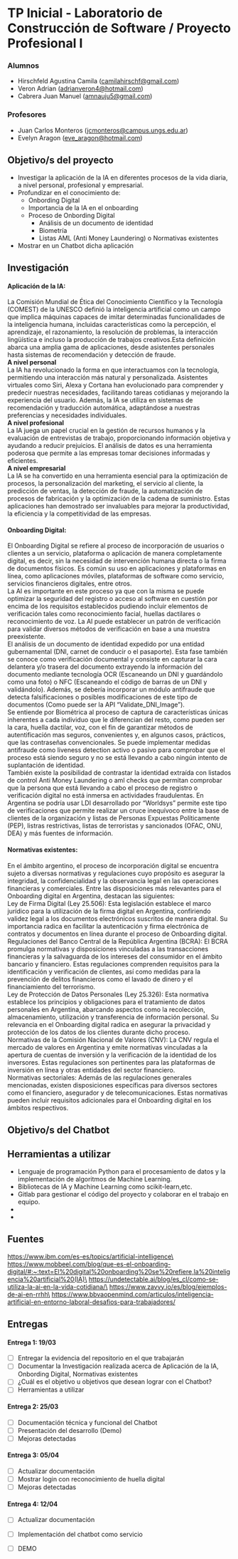 # TP Inicial - Laboratorio de Construcción de Software / Proyecto Profesional I

### Alumnos
- Hirschfeld Agustina Camila (camilahirschf@gmail.com)
- Veron Adrian (adrianveron4@hotmail.com)
- Cabrera Juan Manuel (amnauju5@gmail.com)
### Profesores
- Juan Carlos Monteros (jcmonteros@campus.ungs.edu.ar)
- Evelyn Aragon (eve_aragon@hotmail.com)

## Objetivo/s del proyecto
- Investigar la aplicación de la IA en diferentes procesos de la vida diaria, a nivel personal, profesional y
empresarial.
- Profundizar en el conocimiento de:
  - Onbording Digital
  - Importancia de la IA en el onboarding
  - Proceso de Onbording Digital
    - Análisis de un documento de identidad
    - Biometría
    - Listas AML (Anti Money Laundering)
o Normativas existentes
- Mostrar en un Chatbot dicha aplicación


## Investigación
#### Aplicación de la IA:
La Comisión Mundial de Ética del Conocimiento Científico y la Tecnología (COMEST) de la UNESCO definió la inteligencia artificial como un campo que implica máquinas capaces de imitar determinadas funcionalidades de la inteligencia humana, incluidas características como la percepción, el aprendizaje, el razonamiento, la resolución de problemas, la interacción lingüística e incluso la producción de trabajos creativos.Esta definición abarca una amplia gama de aplicaciones, desde asistentes personales hasta sistemas de recomendación y detección de fraude.\
**A nivel personal**\
La IA ha revolucionado la forma en que interactuamos con la tecnología, permitiendo una interacción más natural y personalizada. Asistentes virtuales como Siri, Alexa y Cortana han evolucionado para comprender y predecir nuestras necesidades, facilitando tareas cotidianas y mejorando la experiencia del usuario. Además, la IA se utiliza en sistemas de recomendación y traducción automática, adaptándose a nuestras preferencias y necesidades individuales.\
**A nivel profesional**\
La IA juega un papel crucial en la gestión de recursos humanos y la evaluación de entrevistas de trabajo, proporcionando información objetiva y ayudando a reducir prejuicios. El análisis de datos es una herramienta poderosa que permite a las empresas tomar decisiones informadas y eficientes.\
**A nivel empresarial**\
La IA se ha convertido en una herramienta esencial para la optimización de procesos, la personalización del marketing, el servicio al cliente, la predicción de ventas, la detección de fraude, la automatización de procesos de fabricación y la optimización de la cadena de suministro. Estas aplicaciones han demostrado ser invaluables para mejorar la productividad, la eficiencia y la competitividad de las empresas.

#### Onboarding Digital:
El Onboarding Digital se refiere al proceso de incorporación de usuarios o clientes a un servicio, plataforma o aplicación de manera completamente digital, es decir, sin la necesidad de intervención humana directa o la firma de documentos físicos.
Es común su uso en aplicaciones y plataformas en línea, como aplicaciones móviles, plataformas de software como servicio, servicios financieros digitales, entre otros.\
 La AI es importante en este proceso ya que con la misma se puede optimizar la seguridad del registro o acceso al software en cuestión por encima de los requisitos establecidos pudiendo incluir elementos de verificación tales como reconocimiento facial, huellas dactilares o reconocimiento de voz. La AI puede establecer un patrón de verificación para validar diversos métodos de verificación en base a una muestra preexistente.\
 El análisis de un documento de identidad expedido por una entidad gubernamental (DNI, carnet de conducir o el pasaporte). Esta fase también se conoce como verificación documental y consiste en capturar la cara delantera y/o trasera del documento extrayendo la información del documento mediante tecnología OCR (Escaneando un DNI y guardándolo como una foto) o NFC (Escaneando el código de barras de un DNI y validándolo). Además, se debería incorporar un módulo antifraude que detecta falsificaciones o posibles modificaciones de este tipo de documentos (Como puede ser la API “Validate_DNI_Image”).\
 Se entiende por Biométrica al proceso de captura de características únicas inherentes a cada individuo que le diferencian del resto, como pueden ser la cara, huella dactilar, voz, con el fin de garantizar métodos de autentificación mas seguros, convenientes y, en algunos casos, prácticos, que las contraseñas convencionales. Se puede implementar medidas antifraude como liveness detection activo o pasivo para  comprobar que el proceso está siendo seguro y no se está llevando a cabo ningún intento de suplantación de identidad.\
 También existe la posibilidad de contrastar la identidad extraída con listados de control Anti Money Laundering o aml checks que permitan comprobar que la persona que está llevando a cabo el proceso de registro o verificación digital no está inmersa en actividades fraudulentas. En Argentina se podría usar LDI desarrollado por “Worldsys” permite este tipo de verificaciones que permite realizar un cruce inequívoco entre la base de clientes de la organización y listas de Personas Expuestas Políticamente (PEP), listras restrictivas, listas de terroristas y sancionados (OFAC, ONU, DEA) y más fuentes de información.

#### Normativas existentes:
En el ámbito argentino, el proceso de incorporación digital se encuentra sujeto a diversas normativas y regulaciones cuyo propósito es asegurar la integridad, la confidencialidad y la observancia legal en las operaciones financieras y comerciales. Entre las disposiciones más relevantes para el Onboarding digital en Argentina, destacan las siguientes:\
 Ley de Firma Digital (Ley 25.506): Esta legislación establece el marco jurídico para la utilización de la firma digital en Argentina, confiriendo validez legal a los documentos electrónicos suscritos de manera digital. Su importancia radica en facilitar la autenticación y firma electrónica de contratos y documentos en línea durante el proceso de Onboarding digital.\
 Regulaciones del Banco Central de la República Argentina (BCRA): El BCRA promulga normativas y disposiciones vinculadas a las transacciones financieras y la salvaguarda de los intereses del consumidor en el ámbito bancario y financiero. Estas regulaciones comprenden requisitos para la identificación y verificación de clientes, así como medidas para la prevención de delitos financieros como el lavado de dinero y el financiamiento del terrorismo.\
 Ley de Protección de Datos Personales (Ley 25.326): Esta normativa establece los principios y obligaciones para el tratamiento de datos personales en Argentina, abarcando aspectos como la recolección, almacenamiento, utilización y transferencia de información personal. Su relevancia en el Onboarding digital radica en asegurar la privacidad y protección de los datos de los clientes durante dicho proceso.\
 Normativas de la Comisión Nacional de Valores (CNV): La CNV regula el mercado de valores en Argentina y emite normativas vinculadas a la apertura de cuentas de inversión y la verificación de la identidad de los inversores. Estas regulaciones son pertinentes para las plataformas de inversión en línea y otras entidades del sector financiero.\
 Normativas sectoriales: Además de las regulaciones generales mencionadas, existen disposiciones específicas para diversos sectores como el financiero, asegurador y de telecomunicaciones. Estas normativas pueden incluir requisitos adicionales para el Onboarding digital en los ámbitos respectivos.

## Objetivo/s del Chatbot
## Herramientas a utilizar
- Lenguaje de programación Python para el procesamiento de datos y la implementación de algoritmos de Machine Learning.
- Bibliotecas de IA y Machine Learning como scikit-learn,etc.
- Gitlab para gestionar el código del proyecto y colaborar en el trabajo en equipo.
- 
- 
## Fuentes
https://www.ibm.com/es-es/topics/artificial-intelligence\
https://www.mobbeel.com/blog/que-es-el-onboarding-digital/#:~:text=El%20digital%20onboarding%20se%20refiere,la%20inteligencia%20artificial%20(IA)\
https://undetectable.ai/blog/es_cl/como-se-utiliza-la-ai-en-la-vida-cotidiana/\
https://www.zavvy.io/es/blog/ejemplos-de-ai-en-rrhh\
https://www.bbvaopenmind.com/articulos/inteligencia-artificial-en-entorno-laboral-desafios-para-trabajadores/

## Entregas
#### Entrega 1: 19/03
- [ ] Entregar la evidencia del repositorio en el que trabajarán
- [ ] Documentar la Investigación realizada acerca de Aplicación de la IA, Onbording Digital, Normativas
existentes
- [ ] ¿Cuál es el objetivo u objetivos que desean lograr con el Chatbot?
- [ ] Herramientas a utilizar
#### Entrega 2: 25/03
- [ ] Documentación técnica y funcional del Chatbot
- [ ] Presentación del desarrollo (Demo)
- [ ] Mejoras detectadas
#### Entrega 3: 05/04
- [ ] Actualizar documentación
- [ ] Mostrar login con reconocimiento de huella digital
- [ ] Mejoras detectadas
#### Entrega 4: 12/04
- [ ] Actualizar documentación
- [ ] Implementación del chatbot como servicio
- [ ] DEMO





